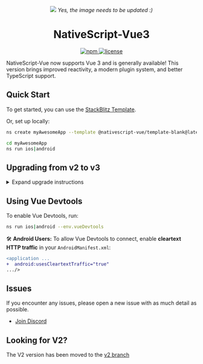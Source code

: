<p align="center">
  <img src="https://user-images.githubusercontent.com/879060/205505950-70769439-ff3e-4ecc-b0cd-1385483a847c.jpg">
  <i>Yes, the image needs to be updated :)</i>
</p>

<h1 align="center">NativeScript-Vue3</h1>

<p align="center">
    <a href="https://www.npmjs.com/package/nativescript-vue">
       <img src="https://img.shields.io/npm/v/nativescript-vue/latest.svg" alt="npm"/>
    </a>
    <a href="https://github.com/nativescript-vue/nativescript-vue/blob/master/LICENSE">
       <img src="https://img.shields.io/github/license/nativescript-vue/nativescript-vue.svg" alt="license"/>
    </a>
</p>

NativeScript-Vue now supports Vue 3 and is generally available! This version brings improved reactivity, a modern plugin system, and better TypeScript support.

## Quick Start

To get started, you can use the [StackBlitz Template](https://stackblitz.com/fork/github/nativescript-vue/nativescript-vue/tree/main/packages/stackblitz-template?file=src%2Fcomponents%2FHome.vue&title=NativeScript%20Starter%20Vue3%20Beta).

Or, set up locally:

```sh
ns create myAwesomeApp --template @nativescript-vue/template-blank@latest

cd myAwesomeApp
ns run ios|android
```

## Upgrading from v2 to v3

<details>

<summary>Expand upgrade instructions</summary>

### Application Initialization Changes

In Vue 2, the app was initialized like this:

```ts
import Vue from 'nativescript-vue';
import Home from './components/Home.vue';

new Vue({
  render: (h) => h('frame', [h(Home)]),
}).$start();
```

In Vue 3, you now use `createApp`:

```ts
import { createApp } from 'nativescript-vue';
import Home from './components/Home.vue';

const app = createApp(Home);
app.start();
```

✅ **Key Changes:**

- Use `createApp(Home)` instead of `new Vue()`.
- The root `<Frame>` component should now be inside `Home.vue` (depending on your frame/navigation setup), not in the `createApp` function.

[Example Implementation](https://github.com/nativescript-vue/nativescript-vue/blob/main/packages/template-blank/src/components/Home.vue#L33)

### Navigation Changes in Vue 3

Navigation functions like `$navigateTo`, `$navigateBack`, and `$showModal` must now be **imported** instead of being accessed from `this`.

```html
<script lang="ts" setup>
  import { $navigateTo, $navigateBack, $showModal } from 'nativescript-vue';
  import MyComponent from './components/MyComponent.vue';

  function navigate() {
    $navigateTo(MyComponent, {
      /* options */
    });
  }

  function goBack() {
    $navigateBack();
  }

  function openModal() {
    $showModal(MyComponent, {
      /* options */
    });
  }
</script>
```

> ✅ **Why the change?**
>
> Vue 3 now uses **composition API** and removes `$navigateTo` from the component instance.

> **Note** Vue3 also supports the options API, where these methods are still available on `this`, however we recommend using the composition API.

### Plugin Registration

Plugins are now registered using `registerElement` instead of modifying the Vue instance.

#### **Before (Vue 2)**

```ts
import Vue from 'nativescript-vue';

Vue.registerElement(
  'Gradient',
  () => require('nativescript-gradient').Gradient,
);
```

#### **Now (Vue 3)**

```ts
import { createApp, registerElement } from 'nativescript-vue';
import Home from './components/Home.vue';

registerElement('Gradient', () => require('nativescript-gradient').Gradient);

// or using import statements
import { Gradient } from 'nativescript-gradient';
registerElement('Gradient', () => Gradient);

const app = createApp(Home);
app.start();
```

> ✅ **Note** Some plugins export a Vue3 compatible plugin, that can be used with `.use()`, like `@nativescript-community/ui-collectionview/vue3`. Consult the plugin documentation and if it doesn't specify this, use `registerElement` normally.

```ts
import { createApp } from 'nativescript-vue';
import Home from './components/Home.vue';
import CollectionView from '@nativescript-community/ui-collectionview/vue3';

const app = createApp(Home);
app.use(CollectionView);
app.start();
```

### ListView Changes

1. Instead of `for="item in listOfItems"`, use `:items="items"`
1. Instead of `if="condition"` us `:itemTemplateSelector="function"`
1. Use `#default="{ item, index }"` inside `<template>`

**Before (Vue 2)**

```html
<ListView for="item in listOfItems">
  <v-template>
    <label :text="item.text" />
  </v-template>

  <v-template if="item.odd">
    <label :text="item.text" class="bg-red-500" />
  </v-template>
</ListView>
```

**Now (Vue 3)**

```html
<script lang="ts" setup>
  const items = ref([
    /* ... items... */
  ]);

  function itemTemplateSelector(item, index) {
    return index % 2 === 0 ? 'default' : 'odd';
  }
</script>

<template>
  <ListView :items="items" :itemTemplateSelector="itemTemplateSelector">
    <template #default="{ item, index }">
      <label :text="item.text" />
    </template>

    <template #odd="{ item, index }">
      <label :text="item.text" class="bg-red-500" />
    </template>
  </ListView>
</template>
```

🚀 **Bonus:** You can now strongly type `item` using TypeScript!

```html
<template
  #default="{ item, index }: { item: MyType, index: number }"
></template>
```

Or, using the `ListItem` helper type:

```html
<template #default="{ item, index }: ListItem<MyType>"></template>
```

</details>

## Using Vue Devtools

To enable Vue Devtools, run:

```sh
ns run ios|android --env.vueDevtools
```

🛠️ **Android Users:**
To allow Vue Devtools to connect, enable **cleartext HTTP traffic** in your `AndroidManifest.xml`:

```diff
<application ...
+  android:usesCleartextTraffic="true"
.../>
```

## Issues

If you encounter any issues, please open a new issue with as much detail as possible.

- [Join Discord](https://nativescript.org/discord)

## Looking for V2?

The V2 version has been moved to the [v2 branch](https://github.com/nativescript-vue/nativescript-vue/tree/v2)
